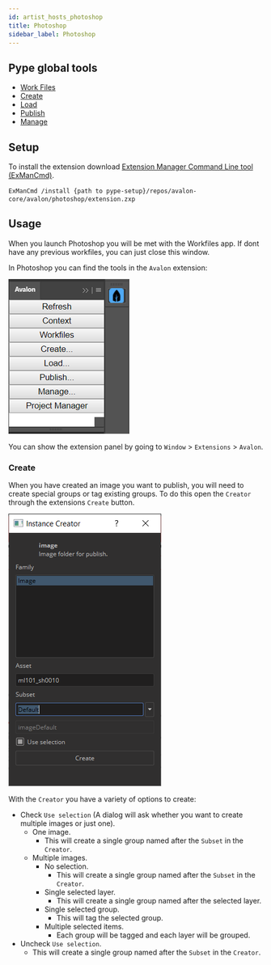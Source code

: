```yaml
---
id: artist_hosts_photoshop
title: Photoshop
sidebar_label: Photoshop
---
```


## Pype global tools

-   [Work Files](artist_tools.md#workfiles)
-   [Create](artist_tools.md#creator)
-   [Load](artist_tools.md#loader)
-   [Publish](artist_tools.md#publisher)
-   [Manage](artist_tools.md#inventory)

## Setup

To install the extension download [Extension Manager Command Line tool (ExManCmd)](https://github.com/Adobe-CEP/Getting-Started-guides/tree/master/Package%20Distribute%20Install#option-2---exmancmd).

```
ExManCmd /install {path to pype-setup}/repos/avalon-core/avalon/photoshop/extension.zxp
```

## Usage

When you launch Photoshop you will be met with the Workfiles app. If dont have any previous workfiles, you can just close this window.

In Photoshop you can find the tools in the `Avalon` extension:

![Extension](assets/photoshop_extension.PNG)

You can show the extension panel by going to `Window` > `Extensions` > `Avalon`.

### Create

When you have created an image you want to publish, you will need to create special groups or tag existing groups. To do this open the `Creator` through the extensions `Create` button.

![Extension](assets/photoshop_creator.PNG)

With the `Creator` you have a variety of options to create:

- Check `Use selection` (A dialog will ask whether you want to create multiple images or just one).
    - One image.
        - This will create a single group named after the `Subset` in the `Creator`.
    - Multiple images.
        - No selection.
            - This will create a single group named after the `Subset` in the `Creator`.
        - Single selected layer.
            - This will create a single group named after the selected layer.
        - Single selected group.
            - This will tag the selected group.
        - Multiple selected items.
            - Each group will be tagged and each layer will be grouped.
- Uncheck `Use selection`.
    - This will create a single group named after the `Subset` in the `Creator`.

